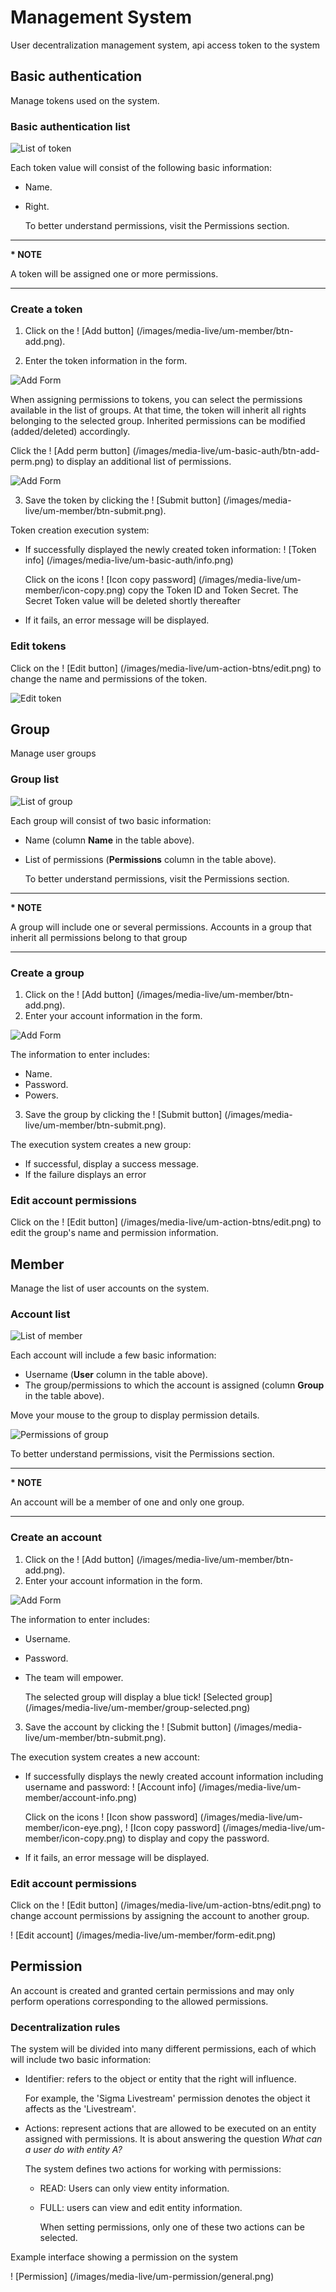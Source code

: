 # Management System

User decentralization management system, api access token to the system

## Basic authentication

Manage tokens used on the system.

### Basic authentication list

![List of token](/images/media-live/um-basic-auth/list.png)

Each token value will consist of the following basic information:

- Name.
- Right.

  To better understand permissions, visit the Permissions section.

---

**\* NOTE**

A token will be assigned one or more permissions.

---

### Create a token

1. Click on the ! [Add button] (/images/media-live/um-member/btn-add.png).

2. Enter the token information in the form.

  ![Add Form](/images/media-live/um-basic-auth/form-add.png)

  When assigning permissions to tokens, you can select the permissions available in the list of groups. At that time, the token will inherit all rights belonging to the selected group. Inherited permissions can be modified (added/deleted) accordingly.

  Click the ! [Add perm button] (/images/media-live/um-basic-auth/btn-add-perm.png) to display an additional list of permissions.

  ![Add Form](/images/media-live/um-basic-auth/form-add-2.png)

3. Save the token by clicking the ! [Submit button] (/images/media-live/um-member/btn-submit.png).

Token creation execution system:

- If successfully displayed the newly created token information:
  ! [Token info] (/images/media-live/um-basic-auth/info.png)

  Click on the icons ! [Icon copy password] (/images/media-live/um-member/icon-copy.png) copy the Token ID and Token Secret. The Secret Token value will be deleted shortly thereafter

- If it fails, an error message will be displayed.

### Edit tokens

Click on the ! [Edit button] (/images/media-live/um-action-btns/edit.png) to change the name and permissions of the token.

![Edit token](/images/media-live/um-basic-auth/form-edit.png)

## Group

Manage user groups

### Group list

![List of group](/images/media-live/um-group/list.png)

Each group will consist of two basic information:

- Name (column **Name** in the table above).
- List of permissions (**Permissions** column in the table above).

  To better understand permissions, visit the Permissions section.

---

**\* NOTE**

A group will include one or several permissions. Accounts in a group that inherit all permissions belong to that group

---

### Create a group

1. Click on the ! [Add button] (/images/media-live/um-member/btn-add.png).
2. Enter your account information in the form.

  ![Add Form](/images/media-live/um-group/form-add.png)

  The information to enter includes:

  - Name.
  - Password.
  - Powers.
3. Save the group by clicking the ! [Submit button] (/images/media-live/um-member/btn-submit.png).

The execution system creates a new group:

- If successful, display a success message.
- If the failure displays an error

### Edit account permissions

Click on the ! [Edit button] (/images/media-live/um-action-btns/edit.png) to edit the group's name and permission information.

## Member

Manage the list of user accounts on the system.

### Account list

![List of member](/images/media-live/um-member/list.png)

Each account will include a few basic information:

- Username (**User** column in the table above).
- The group/permissions to which the account is assigned (column **Group** in the table above).

Move your mouse to the group to display permission details.

![Permissions of group](/images/media-live/um-member/permission.png)

To better understand permissions, visit the Permissions section.

---

**\* NOTE**

An account will be a member of one and only one group.

---

### Create an account

1. Click on the ! [Add button] (/images/media-live/um-member/btn-add.png).
2. Enter your account information in the form.

  ![Add Form](/images/media-live/um-member/form-add.png)

  The information to enter includes:

  - Username.
  - Password.
  - The team will empower.

    The selected group will display a blue tick! [Selected group] (/images/media-live/um-member/group-selected.png)
3. Save the account by clicking the ! [Submit button] (/images/media-live/um-member/btn-submit.png).

The execution system creates a new account:

- If successfully displays the newly created account information including username and password:
  ! [Account info] (/images/media-live/um-member/account-info.png)

  Click on the icons ! [Icon show password] (/images/media-live/um-member/icon-eye.png), ! [Icon copy password] (/images/media-live/um-member/icon-copy.png) to display and copy the password.

- If it fails, an error message will be displayed.

### Edit account permissions

Click on the ! [Edit button] (/images/media-live/um-action-btns/edit.png) to change account permissions by assigning the account to another group.

! [Edit account] (/images/media-live/um-member/form-edit.png)

## Permission

An account is created and granted certain permissions and may only perform operations corresponding to the allowed permissions.

### Decentralization rules

The system will be divided into many different permissions, each of which will include two basic information:

- Identifier: refers to the object or entity that the right will influence.

  For example, the 'Sigma Livestream' permission denotes the object it affects as the 'Livestream'.
- Actions: represent actions that are allowed to be executed on an entity assigned with permissions. It is about answering the question _What can a user do with entity A?_

  The system defines two actions for working with permissions:

  - READ: Users can only view entity information.
  - FULL: users can view and edit entity information.

    When setting permissions, only one of these two actions can be selected.

Example interface showing a permission on the system

! [Permission] (/images/media-live/um-permission/general.png)
